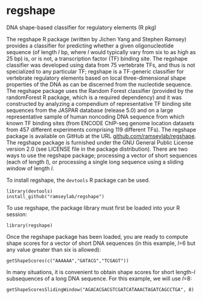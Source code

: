 # regshape
DNA shape-based classifier for regulatory elements (R pkg)

The regshape R package (written by Jichen Yang and Stephen Ramsey) provides a classifier for predicting whether a given oligonucleotide sequence (of 
length *l* bp, where *l* would typically vary from six to as high as 25 bp) is, or is not, a transcription factor (TF) binding site. The regshape classifier was developed using data from 75 vertebrate TFs, and thus is not specialized to any particular TF; regshape is a TF-generic classifier for vertebrate
regulatory elements based on local three-dimensional shape properties of the DNA as can be discerned from the nucleotide sequence. The regshape package uses the Random Forest classifier (provided by the 
randomForest R package, which is a required dependency) and it was constructed by analyzing a compendium of representative TF binding site sequences from the JASPAR database (release 5.0) and on a large representative sample of human noncoding DNA sequence from which known TF binding sites (from ENCODE ChIP-seq genome location datasets from 457 different experiments 
comprising 119 different TFs). The regshape package is available on GitHub at the URL 
<a href="http://github.com/ramseylab/regshape">github.com/ramseylab/regshape</a>. The regshape package is furnished under the GNU General Public License version 2.0 (see LICENSE file in the package distribution). There are two ways to use the regshape package; processing a vector of short sequences (each of length *l*), or processing a single long sequence using a sliding window of length *l*.

To install regshape, the `devtools` R package can be used.

```{r}
library(devtools)
install_github("ramseylab/regshape")
```

To use regshape, the package library must first be loaded into your R session:

```{r}
library(regshape)
```

Once the regshape package has been loaded, you are ready to compute shape scores for a vector of
short DNA sequences (in this example, *l*=6 but any value greater than six is allowed):

```{r}
getShapeScores(c("AAAAAA","GATACG","TCGAGT"))
```

In many situations, it is convenient to obtain shape scores for short length-*l* subsequences of a long
DNA sequence. For this example, we will use *l*=8:

```{r}
getShapeScoresSlidingWindow("AGACACGACGTCGATCATAAACTAGATCAGCCTGA", 8)
```
